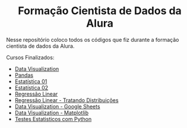 
<h1 align="center"> Formação Cientista de Dados da Alura </h1>


Nesse repositório coloco todos os códigos que fiz durante a formação cientista de dados da Alura.

Cursos Finalizados:
* [Data Visualization](https://github.com/nathanaelduque/DS_Alura/tree/main/Data_Visualization)
* [Pandas](https://github.com/nathanaelduque/DS_Alura/tree/main/Pandas)
* [Estatística 01](https://github.com/nathanaelduque/DS_Alura/tree/main/Estat%C3%ADstica%2001)
* [Estatística 02](https://github.com/nathanaelduque/DS_Alura/tree/main/Estat%C3%ADstica%2002)
* [Regressão Linear](https://github.com/nathanaelduque/DS_Alura/tree/main/Reg.Linear)
* [Regressão Linear - Tratando Distribuições](https://github.com/nathanaelduque/DS_Alura/tree/main/Reg.Linear%20-%20Tratando%20Distri.)
* [Data Visualization - Google Sheets](https://github.com/nathanaelduque/DS_Alura/tree/main/Data%20Visualization%20-%20Sheets)
* [Data Visualization - Matplotlib](https://github.com/nathanaelduque/DS_Alura/tree/main/Data%20Visualization%20-%20Matplotlib)
* [Testes Estatisticos com Python](https://github.com/nathanaelduque/DS_Alura/tree/main/Testes%20Estat%C3%ADsticos%20com%20Python) 

